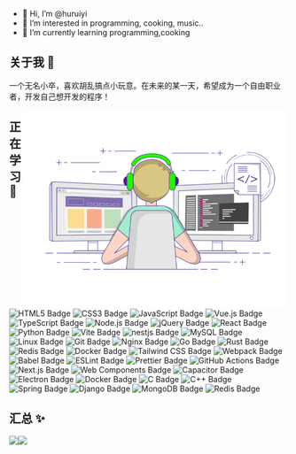 - 👋 Hi, I’m @huruiyi
- 👀 I’m interested in programming, cooking, music..
- 🌱 I’m currently learning programming,cooking

<!---
huruiyi/huruiyi is a ✨ special ✨ repository because its `README.md` (this file) appears on your GitHub profile.
You can click the Preview link to take a look at your changes.
--->

## 关于我 🤺 
一个无名小卒，喜欢胡乱搞点小玩意。在未来的某一天，希望成为一个自由职业者，开发自己想开发的程序！

<img align="right" top='60' alt="GIF" src="https://raw.githubusercontent.com/devSouvik/devSouvik/master/gif3.gif" width="480"/>

## 正在学习 💪

![HTML5 Badge](https://img.shields.io/badge/HTML5-E34F26?logo=html5&logoColor=fff&style=flat)
![CSS3 Badge](https://img.shields.io/badge/CSS3-1572B6?logo=css3&logoColor=fff&style=flat)
![JavaScript Badge](https://img.shields.io/badge/JavaScript-F7DF1E?logo=javascript&logoColor=000&style=flat)
![Vue.js Badge](https://img.shields.io/badge/Vue.js-4FC08D?logo=vuedotjs&logoColor=fff&style=flat)
![TypeScript Badge](https://img.shields.io/badge/TypeScript-3178C6?logo=typescript&logoColor=fff&style=flat)
![Node.js Badge](https://img.shields.io/badge/Node.js-393?logo=nodedotjs&logoColor=fff&style=flat)
![jQuery Badge](https://img.shields.io/badge/jQuery-0769AD?logo=jquery&logoColor=fff&style=flat)
![React Badge](https://img.shields.io/badge/React-61DAFB?logo=react&logoColor=000&style=flat)
![Python Badge](https://img.shields.io/badge/Python-3776AB?logo=python&logoColor=fff&style=flat)
![Vite Badge](https://img.shields.io/badge/Vite-646CFF?logo=vite&logoColor=fff&style=flat)
![nestjs Badge](https://img.shields.io/badge/NestJS-E0234E?logo=nestjs&logoColor=fff&style=flat)
![MySQL Badge](https://img.shields.io/badge/MySQL-4479A1?logo=mysql&logoColor=fff&style=flat)
![Linux Badge](https://img.shields.io/badge/Linux-FCC624?logo=linux&logoColor=000&style=flat)
![Git Badge](https://img.shields.io/badge/Git-F05032?logo=git&logoColor=fff&style=flat)
![Nginx Badge](https://img.shields.io/badge/Nginx-009639?logo=nginx&logoColor=fff&style=flat)
![Go Badge](https://img.shields.io/badge/Go-00ADD8?logo=go&logoColor=fff&style=flat)
![Rust Badge](https://img.shields.io/badge/Rust-000000?logo=rust&logoColor=fff&style=flat)
![Redis Badge](https://img.shields.io/badge/Redis-DC382D?logo=redis&logoColor=fff&style=flat)
![Docker Badge](https://img.shields.io/badge/Docker-2496ED?logo=docker&logoColor=fff&style=flat)
![Tailwind CSS Badge](https://img.shields.io/badge/Tailwind_CSS-06B6D4?logo=tailwindcss&logoColor=fff&style=flat)
![Webpack Badge](https://img.shields.io/badge/Webpack-8DD6F9?logo=webpack&logoColor=000&style=flat)
![Babel Badge](https://img.shields.io/badge/Babel-F9DC3E?logo=babel&logoColor=000&style=flat)
![ESLint Badge](https://img.shields.io/badge/ESLint-4B32C3?logo=eslint&logoColor=fff&style=flat)
![Prettier Badge](https://img.shields.io/badge/Prettier-F7B93E?logo=prettier&logoColor=000&style=flat)
![GitHub Actions Badge](https://img.shields.io/badge/GitHub_Actions-2088FF?logo=githubactions&logoColor=fff&style=flat)
![Next.js Badge](https://img.shields.io/badge/Next.js-000000?logo=nextdotjs&logoColor=fff&style=flat)
![Web Components Badge](https://img.shields.io/badge/Web%20Components-29ABE2?logo=webcomponentsdotorg&logoColor=fff&style=flat)
![Capacitor Badge](https://img.shields.io/badge/Capacitor-119EFF?logo=capacitor&logoColor=fff&style=flat)
![Electron Badge](https://img.shields.io/badge/Electron-47848F?logo=electron&logoColor=fff&style=flat)
![Docker Badge](https://img.shields.io/badge/Docker-2496ED?logo=docker&logoColor=fff&style=flat)
![C Badge](https://img.shields.io/badge/C-A8B9CC?logo=c&logoColor=fff&style=flat)
![C++ Badge](https://img.shields.io/badge/C%2B%2B-00599C?logo=cplusplus&logoColor=fff&style=flat)
![Spring Badge](https://img.shields.io/badge/Spring-6DB33F?logo=spring&logoColor=fff&style=flat)
![Django Badge](https://img.shields.io/badge/Django-092E20?logo=django&logoColor=fff&style=flat)
![MongoDB Badge](https://img.shields.io/badge/MongoDB-47A248?logo=mongodb&logoColor=fff&style=flat)
![Redis Badge](https://img.shields.io/badge/Redis-DC382D?logo=redis&logoColor=fff&style=flat)

## 汇总 ✨

<img align="" height="137px" src="https://github-readme-stats.vercel.app/api?username=xie392&hide_title=true&hide_border=true&show_icons=true&include_all_commits=true&line_height=21&bg_color=0,EC6C6C,FFD479,FFFC79,73FA79&theme=graywhite&locale=cn" /><img align="" height="137px" src="https://github-readme-stats.vercel.app/api/top-langs/?username=xie392&hide_title=true&hide_border=true&layout=compact&bg_color=0,73FA79,73FDFF,D783FF&theme=graywhite&locale=cn" />




